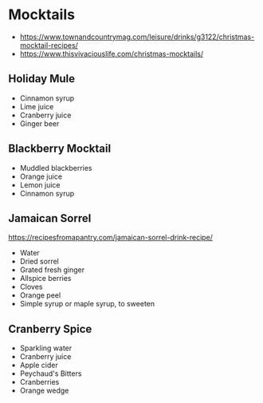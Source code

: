 # Mocktails

* https://www.townandcountrymag.com/leisure/drinks/g3122/christmas-mocktail-recipes/
* https://www.thisvivaciouslife.com/christmas-mocktails/

## Holiday Mule

* Cinnamon syrup
* Lime juice
* Cranberry juice
* Ginger beer

## Blackberry Mocktail

* Muddled blackberries
* Orange juice
* Lemon juice
* Cinnamon syrup

## Jamaican Sorrel

https://recipesfromapantry.com/jamaican-sorrel-drink-recipe/

* Water
* Dried sorrel
* Grated fresh ginger
* Allspice berries
* Cloves
* Orange peel
* Simple syrup or maple syrup, to sweeten

## Cranberry Spice

* Sparkling water
* Cranberry juice
* Apple cider
* Peychaud's Bitters
* Cranberries
* Orange wedge

